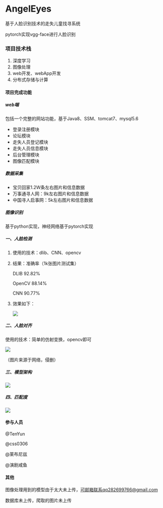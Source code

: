 # AngelEyes
基于人脸识别技术的走失儿童找寻系统

pytorch实现vgg-face进行人脸识别

### 项目技术栈

1. 深度学习
2. 图像处理
3. web开发、webApp开发
4. 分布式存储与计算

#### 项目完成功能

##### web端

包括一个完整的网站功能，基于Java8、SSM、tomcat7、mysql5.6

* 登录注册模块
* 论坛模块
* 走失人员登记模块
* 走失人员信息模块
* 后台管理模块
* 图像匹配模块

##### 数据采集

* 宝贝回家1.2W条左右图片和信息数据
* 万事通寻人网：9k左右图片和信息数据
* 中国寻人启事网：5k左右图片和信息数据

##### 图像识别

基于python实现，神经网络基于pytorch实现

##### 一、人脸检测

1. 使用的技术：dlib、CNN、opencv

2. 结果：准确率（1k张图片测试集）

   DLIB           92.82%

   OpenCV     88.14%

   CNN           90.77%

3. 效果如下：

   ![](http://otw7his7z.bkt.clouddn.com/1.png)

##### 二、人脸对齐

使用的技术：简单的仿射变换，opencv即可

![](http://otw7his7z.bkt.clouddn.com/2.png)

（图片来源于网络，侵删）

##### 三、模型架构

![](http://otw7his7z.bkt.clouddn.com/3.png)

##### 四、匹配度

![](http://otw7his7z.bkt.clouddn.com/4.png)



#### 参与人员

@TenYun

@css0306

@莱布尼兹

@演剧咸鱼

#### 其他

图像处理用到的模型由于太大未上传，可邮箱联系qq282699766@gmail.com

数据库未上传，爬取的图片未上传